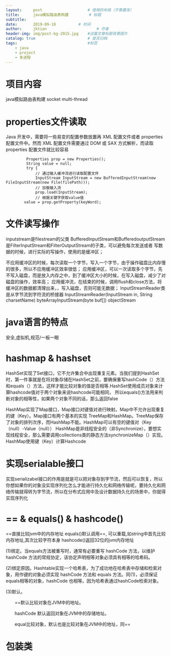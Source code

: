 ```yaml
---
layout:     post   				    # 使用的布局（不需要改）
title:      java模拟路由表构建			# 标题 
subtitle:  	 
date:       2019-09-10			# 时间
author:     jktian 						# 作者
header-img: img/post-bg-2015.jpg 	#这篇文章标题背景图片
catalog: true 						# 是否归档
tags:								#标签
    - java
    - project
    - 多进程
---
```


# 项目内容
java模拟路由表构建
socket
multi-thread
# properties文件读取
Java 开发中，需要将一些易变的配置参数放置再 XML 配置文件或者 properties 配置文件中。然而 XML 配置文件需要通过 DOM 或 SAX 方式解析，而读取 properties 配置文件就比较容易

```
         Properties prop = new Properties();
         String value = null;
         try {
             // 通过输入缓冲流进行读取配置文件
             InputStream InputStream = new BufferedInputStream(new FileInputStream(new File(filePath)));
             // 加载输入流
             prop.load(InputStream);
             // 根据关键字获取value值
		value = prop.getProperty(keyWord);
```
# 文件读写操作
inputstream是filestream的父类
BufferedInputStream和BufferedoutputStream是FilterInputStream和FilterOutputStream的子类，可以避免每次发送或者
写数据的时候，进行实际的写操作，使用的是缓冲区；

不应用缓冲区的时候，每次读取一个字节，写入一个字节，由于操作磁盘比内存慢的很多，所以不应用缓冲区效率很低；
应用缓冲区，可以一次读取多个字节，先不写入磁盘，而是放入内存之中，到了缓冲区大小的时候，在写入磁盘，减少了对磁盘的操作，效率高；
应用缓冲流，在结束的时候，调用flush和close方法，将缓冲区的数据都清理出来，，写入磁盘，否则可能无数据；
InputStreamReader类是从字节流到字符流的桥接器
InputStreamReader(InputStream in, String charsetName)
byteArrayInputStream(byte buf[])
objectStream

# java语言的特点
安全,虚拟机,规范/一板一眼
# hashmap & hashset
HashSet实现了Set接口，它不允许集合中出现重复元素。当我们提到HashSet时，第一件事就是在将对象存储在HashSet之前，要确保重写hashCode（）方法和equals（）方法，这样才能比较对象的值是否相等.HashSet使用成员对象来计算hashcode值对于两个对象来说hashcode可能相同，
所以equals()方法用来判断对象的相等性，如果两个对象不同的话，那么返回false

HashMap实现了Map接口，Map接口对键值对进行映射。Map中不允许出现重复的键（Key）。Map接口有两个基本的实现
TreeMap和HashMap。TreeMap保存了对象的排列次序，而HashMap不能。HashMap可以有空的键值对（Key（null）-Value（null））
HashMap是非线程安全的（非Synchronize），要想实现线程安全，那么需要调用collections类的静态方法synchronizeMap（）实现。
HashMap使用键（Key）计算Hashcode
# 实现serialable接口
实现serializabel接口的作用是就是可以把对象存到字节流，然后可以恢复，所以你想如果你的对象没实现序列化怎么才能进行持久化和网络传输呢，要持久化和网络传输就得转为字节流，所以在分布式应用中及设计数据持久化的场景中，你就得实现序列化
# == & equals() & hashcode()
==直接比较jvm中的内存地址
equals()默认调用==, 可以重载,如string中首先比较内存地址,其次比较字符本身
hashcode()返回32位的jvm内存地址

(1)绑定。当equals方法被重写时，通常有必要重写 hashCode 方法，以维护 hashCode 方法的常规协定，该协定声明相等对象必须具有相等的哈希码。

(2)绑定原因。Hashtable实现一个哈希表，为了成功地在哈希表中存储和检索对象，用作键的对象必须实现 hashCode 方法和 equals 方法。同(1)，必须保证equals相等的对象，hashCode 也相等。因为哈希表通过hashCode检索对象。

(3)默认。

　　==默认比较对象在JVM中的地址。

　　hashCode 默认返回对象在JVM中的存储地址。

　　equal比较对象，默认也是比较对象在JVM中的地址，同==
　　

# 包装类